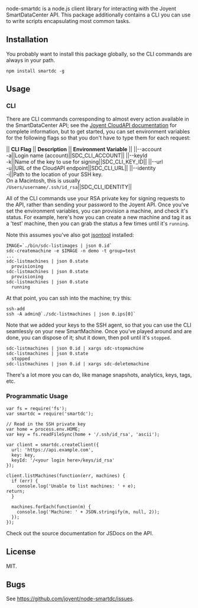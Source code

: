 node-smartdc is a node.js client library for interacting with the Joyent
SmartDataCenter API.  This package additionally contains a CLI you can use
to write scripts encapsulating most common tasks.

## Installation

You probably want to install this package globally, so the CLI commands are
always in your path.

    npm install smartdc -g

## Usage

### CLI

There are CLI commands corresponding to almost every action available in the
SmartDataCenter API; see the
[Joyent CloudAPI documentation](http://apidocs.joyent.com/sdcapidoc/cloudapi/) for
complete information, but to get started, you can set environment variables for
the following flags so that you don't have to type them for each request:

|| **CLI Flag** || **Description** || **Environment Variable** ||
||--account<br/>-a||Login name (account)||SDC\_CLI\_ACCOUNT||
||--keyId<br/>-k||Name of the key to use for signing||SDC\_CLI\_KEY\_ID||
||--url<br/>-u||URL of the CloudAPI endpoint||SDC\_CLI\_URL||
||--identity<br/>-i||Path to the location of your SSH key.<br/>On a Macintosh, this is usually `/Users/username/.ssh/id_rsa`||SDC\_CLI\_IDENTITY||

All of the CLI commands use your RSA private key for signing requests to the API,
rather than sending your password to the Joyent API.  Once you've set the environment
variables, you can provision a machine, and check it's status.  For example,
here's how you can create a new machine and tag it as a 'test' machine, then
you can grab the status a few times until it's `running`.

Note this assumes you've also got [jsontool](https://github.com/trentm/json)
installed:

    IMAGE=`./bin/sdc-listimages | json 0.id`
    sdc-createmachine -e $IMAGE -n demo -t group=test
    ...
    sdc-listmachines | json 0.state
      provisioning
    sdc-listmachines | json 0.state
      provisioning
    sdc-listmachines | json 0.state
      running

At that point, you can ssh into the machine; try this:

    ssh-add
    ssh -A admin@`./sdc-listmachines | json 0.ips[0]`

Note that we added your keys to the SSH agent, so that you can use the CLI
seamlessly on your new SmartMachine. Once you've played around and are done,
you can dispose of it; shut it down, then poll until it's `stopped`.

    sdc-listmachines | json 0.id | xargs sdc-stopmachine
    sdc-listmachines | json 0.state
      stopped
    sdc-listmachines | json 0.id | xargs sdc-deletemachine

There's a lot more you can do, like manage snapshots, analytics, keys, tags,
etc.

### Programmatic Usage

    var fs = require('fs');
    var smartdc = require('smartdc');

    // Read in the SSH private key
    var home = process.env.HOME;
    var key = fs.readFileSync(home + '/.ssh/id_rsa', 'ascii');

    var client = smartdc.createClient({
      url: 'https://api.example.com',
      key: key,
      keyId: '/<your login here>/keys/id_rsa'
    });

    client.listMachines(function(err, machines) {
      if (err) {
        console.log('Unable to list machines: ' + e);
	return;
      }

      machines.forEach(function(m) {
        console.log('Machine: ' + JSON.stringify(m, null, 2));
      });
    });

Check out the source documentation for JSDocs on the API.

## License

MIT.

## Bugs

See <https://github.com/joyent/node-smartdc/issues>.
